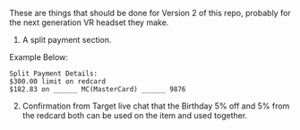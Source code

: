 These are things that should be done for Version 2 of this repo, probably for the next generation VR headset they make.

1. A split payment section.

Example Below:
```
Split Payment Details:
$300.00 limit on redcard
$182.83 on ______ MC(MasterCard) ______ 9876
```

2. Confirmation from Target live chat that the Birthday 5% off and 5% from the redcard both can be used on the item and used together.
